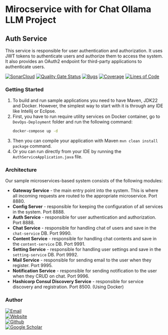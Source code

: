 # Mirocservice with for Chat Ollama LLM Project

## Auth Service

This service is responsible for user authentication and authorization. It uses JWT tokens to authenticate users and
authorize them to access the system. It also provides an OAuth2 endpoint for third-party applications to authenticate
users.

[![SonarCloud](https://sonarcloud.io/images/project_badges/sonarcloud-black.svg)](https://sonarcloud.io/dashboard?id=SBMS-Ollama-Clone_Auth-Service)
[![Quality Gate Status](https://sonarcloud.io/api/project_badges/measure?project=SBMS-Ollama-Clone_Auth-Service&metric=alert_status)](https://sonarcloud.io/dashboard?id=SBMS-Ollama-Clone_Auth-Service)
[![Bugs](https://sonarcloud.io/api/project_badges/measure?project=SBMS-Ollama-Clone_Auth-Service&metric=bugs)](https://sonarcloud.io/dashboard?id=SBMS-Ollama-Clone_Auth-Service)
[![Coverage](https://sonarcloud.io/api/project_badges/measure?project=SBMS-Ollama-Clone_Auth-Service&metric=coverage)](https://sonarcloud.io/dashboard?id=SBMS-Ollama-Clone_Auth-Service)
[![Lines of Code](https://sonarcloud.io/api/project_badges/measure?project=SBMS-Ollama-Clone_Auth-Service&metric=ncloc)](https://sonarcloud.io/dashboard?id=SBMS-Ollama-Clone_Auth-Service)

### Getting Started

1. To build and run sample applications you need to have Maven, JDK22 and Docker. However, the simplest way to start
   with it is through any IDE like Intellij or Eclipse.
2. First, you have to run require utility services on Docker container, go to `DevOps-Deployment` folder and run the
   following command:
    ```bash
    docker-compose up -d
    ```
3. Then you can compile your application with Maven `mvn clean install package` command.
4. Or you can run directly from your IDE by running the `AuthServiceApplication.java` file.

### Architecture

Our sample microservices-based system consists of the following modules:

- **Gateway Service** - the main entry point into the system. This is where all incoming requests are routed to the
  appropriate microservice. Port 8880.
- **Config Server** - responsible for keeping the configuration of all services in the system. Port 8888.
- **Auth Service** - responsible for user authentication and authorization. Port 8888.
- **Chat Service** - responsible for handling chat of users and save in the `chat-service` DB. Port 9990.
- **Content Service** - responsible for handling chat contents and save in the `content-service` DB. Port 9991.
- **Setting Service** - responsible for handling user settings and save in the `setting-service` DB. Port 9992.
- **Mail Service** - responsible for sending email to the user when they register. Port 9995.
- **Notification Service** - responsible for sending notification to the user when they CRUD on chat. Port 9996.
- **Hashicorp Consul Discovery Service** - responsible for service discovery and registration. Port 8500. (Using Docker)

### Author

[![Email](https://img.shields.io/badge/Email-Kimleang-blue?style=flat&logo=gmail)](mailto:kimleang.srd@gmail.com)<br/>
[![Website](https://img.shields.io/badge/Website-Kimleang-blue?style=flat&logo=google-chrome)](https://kkimleang.com)<br/>
[![Github](https://img.shields.io/badge/Github-Kimleang-blue?style=flat&logo=github)](https://github.com/KimleangSama)<br/>
[![Google Scholar](https://img.shields.io/badge/Google%20Scholar-Kimleang-blue?style=flat&logo=google-scholar)](https://scholar.google.com/citations?user=j67umTIAAAAJ&hl=en&oi=ao)<br/>
